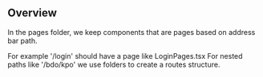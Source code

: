 ## Overview

In the pages folder, we keep components that are pages based on address bar path.

For example '/login' should have a page like LoginPages.tsx
For nested paths like '/bdo/kpo' we use folders to create a routes structure.
